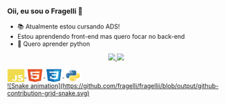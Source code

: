 ### Oii, eu sou o Fragelli 🤙



- 📚 Atualmente estou cursando ADS!
- Estou aprendendo front-end mas quero focar no back-end
- 🐍 Quero aprender python 

<div align="center">
  <a href="https://github.com/fragellii">
  <img height="180em" src="https://github-readme-stats.vercel.app/api?username=fragellii&show_icons=true&theme=dracula&include_all_commits=true&count_private=true"/>
  <img height="180em" src="https://github-readme-stats.vercel.app/api/top-langs/?username=fragellii&layout=compact&langs_count=7&theme=dracula"/>
</div>
  
<div style="display: inline_block"><br>
  <img align="center" alt="fragellii-Js" height="30" width="40" src="https://raw.githubusercontent.com/devicons/devicon/master/icons/javascript/javascript-plain.svg">
  <img align="center" alt="fragellii-HTML" height="30" width="40" src="https://raw.githubusercontent.com/devicons/devicon/master/icons/html5/html5-original.svg">
  <img align="center" alt="fragellii-CSS" height="30" width="40" src="https://raw.githubusercontent.com/devicons/devicon/master/icons/css3/css3-original.svg">
  <img align="center" alt="fragellii-Python" height="30" width="40" src="https://raw.githubusercontent.com/devicons/devicon/master/icons/python/python-original.svg">
</div> 
  
<div>
  ![Snake animation](https://github.com/fragelli/fragellii/blob/output/github-contribution-grid-snake.svg)  
</div>
